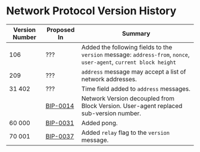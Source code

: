 # Network Protocol Version History

| Version Number | Proposed In | Summary |
|--|--|--|
| 106 | ??? | Added the following fields to the `version` message: `address-from`, `nonce`, `user-agent`, `current block height` |
| 209 | ??? | `address` message may accept a list of network addresses. |
|31 402| ??? | Time field added to `address` messages. |
|  | [BIP-0014](/history/bips) | Network Version decoupled from Block Version.  User-agent replaced sub-version number. |
| 60 000 | [BIP-0031](/history/bips) | Added pong. |
| 70 001 | [BIP-0037](/history/bips) | Added `relay` flag to the `version` message.|